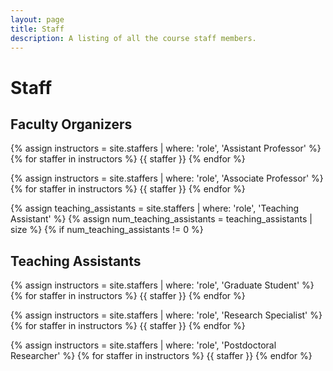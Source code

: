 ```yaml
---
layout: page
title: Staff
description: A listing of all the course staff members.
---
```


# Staff

## Faculty Organizers

{% assign instructors = site.staffers | where: 'role', 'Assistant Professor' %}
{% for staffer in instructors %}
{{ staffer }}
{% endfor %}

{% assign instructors = site.staffers | where: 'role', 'Associate Professor' %}
{% for staffer in instructors %}
{{ staffer }}
{% endfor %}

{% assign teaching_assistants = site.staffers | where: 'role', 'Teaching Assistant' %}
{% assign num_teaching_assistants = teaching_assistants | size %}
{% if num_teaching_assistants != 0 %}

## Teaching Assistants

{% assign instructors = site.staffers | where: 'role', 'Graduate Student' %}
{% for staffer in instructors %}
{{ staffer }}
{% endfor %}

{% assign instructors = site.staffers | where: 'role', 'Research Specialist' %}
{% for staffer in instructors %}
{{ staffer }}
{% endfor %}

{% assign instructors = site.staffers | where: 'role', 'Postdoctoral Researcher' %}
{% for staffer in instructors %}
{{ staffer }}
{% endfor %}

<!-- {% for staffer in teaching_assistants %}
{{ staffer }}
{% endfor %}
{% endif %} -->
